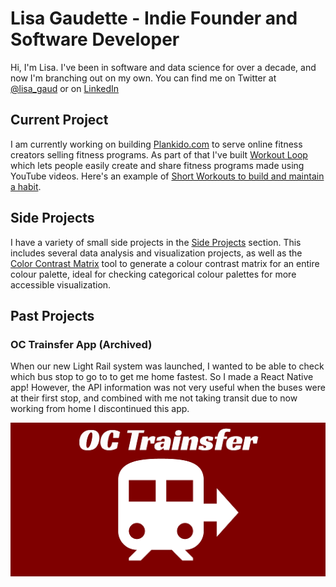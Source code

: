 # Lisa Gaudette - Indie Founder and Software Developer
Hi, I'm Lisa. I've been in software and data science for over a decade, and now I'm branching out on my own. You can find me on Twitter at [@lisa_gaud](https://twitter.com/lisa_gaud) or on [LinkedIn](https://www.linkedin.com/in/lisagaud/) 

## Current Project
I am currently working on building [Plankido.com](https://www.plankido.com) to serve online fitness creators selling fitness programs. 
As part of that I've built [Workout Loop](https://www.plankido.com/loop) which lets people easily create and share fitness programs made using YouTube videos. 
Here's an example of [Short Workouts to build and maintain a habit](https://www.plankido.com/posts/short_workouts_to_build_habit/).

## Side Projects
I have a variety of small side projects in the [Side Projects](Projects/index.html) section. This includes several data analysis and visualization projects, 
as well as the [Color Contrast Matrix](Projects/Colours/contrast_matrix.html) tool to generate a colour contrast matrix for an entire colour palette, ideal for checking categorical colour palettes for more accessible visualization.

## Past Projects 
### OC Trainsfer App (Archived)
When our new Light Rail system was launched, I wanted to be able to check which bus stop to go to to get me home fastest. So I made a React Native app!
However, the API information was not very useful when the buses were at their first stop, and combined with me not taking transit due to now working from home
I discontinued this app.

[![OC Trainsfer Logo](images/Feature_small.png "OC Trainsfer")](OCTrainsfer)
